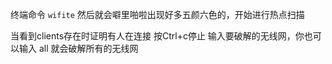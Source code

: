 终端命令 `wifite` 然后就会噼里啪啦出现好多五颜六色的，开始进行热点扫描

当看到clients存在时证明有人在连接 按Ctrl+c停止 输入要破解的无线网，你也可以输入 all 就会破解所有的无线网



